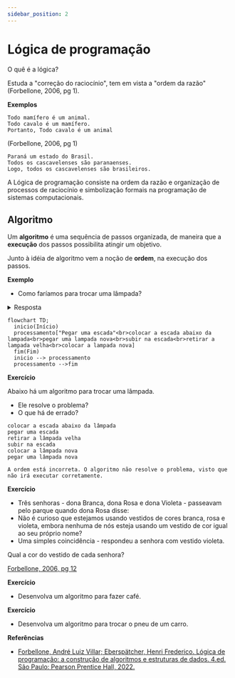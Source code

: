 ```yaml
---
sidebar_position: 2
---
```


# Lógica de programação

O quê é a lógica?

Estuda a "correção do raciocínio", tem em vista a "ordem da razão"  
(Forbellone, 2006, pg 1).

**Exemplos**
```
Todo mamífero é um animal.
Todo cavalo é um mamífero.
Portanto, Todo cavalo é um animal
```
(Forbellone, 2006, pg 1)

```
Paraná um estado do Brasil.
Todos os cascavelenses são paranaenses.
Logo, todos os cascavelenses são brasileiros.
```

A Lógica de programação consiste na ordem da razão e organização de processos de raciocínio e simbolização formais na programação de sistemas computacionais.

## Algoritmo
Um **algoritmo** é uma sequência de passos organizada, de maneira que a **execução** dos passos possibilita atingir um objetivo.

Junto à idéia de algoritmo vem a noção de **ordem**, na execução dos passos.

**Exemplo**
- Como faríamos para trocar uma lâmpada?

<details>
  <summary>Resposta</summary>

```bash showLineNumbers
pegar uma escada
colocar a escada abaixo da lâmpada
pegar uma lâmpada nova
subir na escada
retirar a lâmpada velha
colocar a lâmpada nova
```
</details>

```mermaid
flowchart TD;
  inicio(Início)
  processamento["Pegar uma escada"<br>colocar a escada abaixo da lampada<br>pegar uma lampada nova<br>subir na escada<br>retirar a lampada velha<br>colocar a lampada nova]
  fim(Fim)
  inicio --> processamento
  processamento -->fim
```


**Exercício**

Abaixo há um algoritmo para trocar uma lâmpada.
- Ele resolve o problema?
- O que há de errado?

```
colocar a escada abaixo da lâmpada
pegar uma escada
retirar a lâmpada velha
subir na escada
colocar a lâmpada nova
pegar uma lâmpada nova
```

```{dropdown} Resposta
A ordem está incorreta. O algoritmo não resolve o problema, visto que não irá executar corretamente.
```

**Exercício**  
- Três senhoras - dona Branca, dona Rosa e dona Violeta - passeavam pelo parque quando dona Rosa disse:
- Não é curioso que estejamos usando vestidos de cores branca, rosa e violeta, embora nenhuma de nós esteja usando um vestido de cor igual ao seu próprio nome?
- Uma simples coincidência - respondeu a senhora com vestido violeta.

Qual a cor do vestido de cada senhora?  
  
[Forbellone, 2006, pg 12](https://plataforma.bvirtual.com.br/Leitor/Publicacao/323/pdf/)

**Exercício**

- Desenvolva um algoritmo para fazer café.

**Exercício**
- Desenvolva um algoritmo para trocar o pneu de um carro.

**Referências**
- [Forbellone, André Luiz Villar; Eberspätcher, Henri Frederico. Lógica de programação: a construção de algoritmos e estruturas de dados. 4.ed. São Paulo: Pearson Prentice Hall, 2022.](https://plataforma.bvirtual.com.br/Leitor/Publicacao/323/pdf/)
